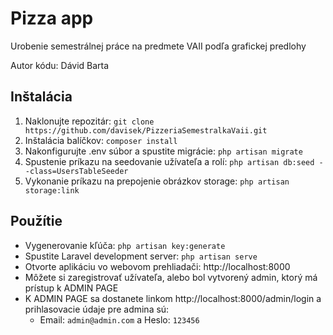 # Pizza app
Urobenie semestrálnej práce na predmete VAII podľa grafickej predlohy

Autor kódu: Dávid Barta

## Inštalácia
1. Naklonujte repozitár: `git clone https://github.com/davisek/PizzeriaSemestralkaVaii.git`
2. Inštalácia balíčkov: `composer install`
3. Nakonfigurujte .env súbor a spustite migrácie: `php artisan migrate`
4. Spustenie príkazu na seedovanie užívateľa a rolí: `php artisan db:seed --class=UsersTableSeeder`
5. Vykonanie príkazu na prepojenie obrázkov storage: `php artisan storage:link`

## Použítie
- Vygenerovanie kľúča: `php artisan key:generate`
- Spustite Laravel development server: `php artisan serve`
- Otvorte aplikáciu vo webovom prehliadači: http://localhost:8000
- Môžete si zaregistrovať užívateľa, alebo bol vytvorený admin, ktorý má prístup k ADMIN PAGE
- K ADMIN PAGE sa dostanete linkom http://localhost:8000/admin/login a prihlasovacie údaje pre admina sú:
  - Email: `admin@admin.com` a Heslo: `123456`
